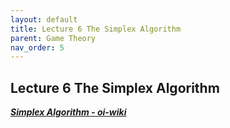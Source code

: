 ```yaml
---
layout: default
title: Lecture 6 The Simplex Algorithm
parent: Game Theory
nav_order: 5
---
```


## Lecture 6 The Simplex Algorithm

[***Simplex Algorithm - oi-wiki***](https://oi-wiki.org/math/simplex/)